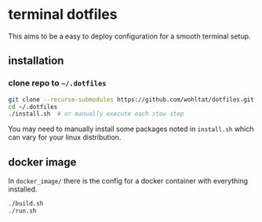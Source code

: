 # terminal dotfiles

This aims to be a easy to deploy configuration for a smooth terminal setup.

## installation

### clone repo to `~/.dotfiles`

``` bash
git clone --recurse-submodules https://github.com/wohltat/dotfiles.git ~/dotfiles_test
cd ~/.dotfiles
./install.sh  # or manually execute each stow step
```

You may need to manually install some packages noted in `install.sh` which can vary for your linux distribution.

## docker image

In `docker_image/` there is the config for a docker container with everything installed.

``` bash
./build.sh
./run.sh
```
